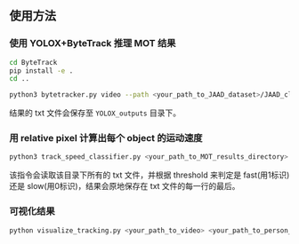 ## 使用方法

### 使用 YOLOX+ByteTrack 推理 MOT 结果

```bash
cd ByteTrack
pip install -e .
cd ..

python3 bytetracker.py video --path <your_path_to_JAAD_dataset>/JAAD_clips -f ByteTrack/exps/default/yolox_x.py -c <your_path_to_yolox-x_pre-trained_weight> --save_result
```

结果的 txt 文件会保存至 `YOLOX_outputs` 目录下。

### 用 relative pixel 计算出每个 object 的运动速度

```bash
python3 track_speed_classifier.py <your_path_to_MOT_results_directory> [threshold]
```

该指令会读取该目录下所有的 txt 文件，并根据 threshold 来判定是 fast(用1标识) 还是 slow(用0标识)，结果会原地保存在 txt 文件的每一行的最后。

### 可视化结果

```bash
python visualize_tracking.py <your_path_to_video> <your_path_to_person_MOT_txt_file> <your_path_to_car_MOT_txt_file> -o <output_path>
```